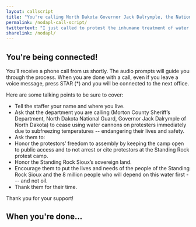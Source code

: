 ```yaml
---
layout: callscript
title: "You're calling North Dakota Governor Jack Dalrymple, the National Guard, and Morton County Sheriff!"
permalink: /nodapl-call-script/
twittertext: "I just called to protest the inhumane treatment of water protectors. Click here to fight for %23Nodapl"
sharelink: /nodapl/
---
```


## You're being connected!

You’ll receive a phone call from us shortly. The audio prompts will guide you through the process. When you are done with a call, even if you leave a voice message, press STAR (*) and you will be connected to the next office.

Here are some talking points to be sure to cover:

- Tell the staffer your name and where you live.
- Ask that the department you are calling (Morton County Sheriff’s Department, North Dakota National Guard, Governor Jack Dalrymple of North Dakota) to cease using water cannons on protesters immediately due to subfreezing temperatures -- endangering their lives and safety. 
- Ask them to:
- Honor the protestors’ freedom to assembly by keeping the camp open to public access and to not arrest or cite protestors at the Standing Rock protest camp.
- Honor the Standing Rock Sioux’s sovereign land. 
- Encourage them to put the lives and needs of the people of the Standing Rock Sioux and the 8 million people who will depend on this water first --- and not oil.
- Thank them for their time.

Thank you for your support!

## When you're done...